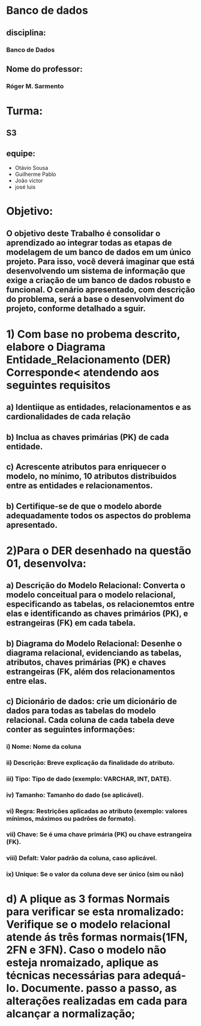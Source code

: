 # Banco de dados
## disciplina:
### Banco de Dados

## Nome do professor:
### Róger M. Sarmento

# Turma:
## S3

## equipe:
- Otávio Sousa
- Guilherme Pablo
- João victor
- josé luis

# Objetivo:
## O objetivo deste Trabalho é consolidar o aprendizado ao integrar todas as etapas de modelagem de um banco de dados em um único projeto. Para isso, você deverá imaginar que está desenvolvendo um sistema de informação que exige a criação de um banco de dados robusto e funcional. O cenário apresentado, com descrição do problema, será a base o desenvolviment do projeto, conforme detalhado a sguir.
# 1) Com base no probema descrito, elabore o Diagrama Entidade_Relacionamento (DER) Corresponde< atendendo aos seguintes requisitos
 ## a) Identiique as entidades, relacionamentos e as cardionalidades de cada relação
 ## b) Inclua as chaves primárias (PK) de cada entidade.
 ## c) Acrescente atributos para enriquecer o modelo, no mínimo, 10 atributos distribuidos entre as entidades e relacionamentos.
 ## b) Certifique-se de  que o modelo aborde adequadamente todos os aspectos do problema apresentado.
# 2)Para o DER desenhado na questão 01, desenvolva:
## a) Descrição do Modelo Relacional: Converta o modelo conceitual para o modelo relacional, especificando as tabelas, os relacionemtos entre elas e identificando as chaves primários (PK), e estrangeiras (FK) em cada tabela.
## b) Diagrama  do Modelo Relacional: Desenhe o diagrama relacional, evidenciando as tabelas, atributos, chaves primárias (PK) e chaves estrangeiras (FK, além dos relacionamentos entre elas.
## c) Dicionário de dados: crie um dicionário de dados para todas as tabelas do modelo relacional. Cada coluna de cada tabela deve conter as seguintes informações:
### i) Nome: Nome da coluna
### ii) Descrição: Breve explicação da finalidade do atributo.
### iii) Tipo: Tipo de dado (exemplo: VARCHAR, INT, DATE).
### iv) Tamanho: Tamanho do dado (se aplicável).
### vi) Regra: Restrições aplicadas ao atributo (exemplo: valores mínimos, máximos ou padrões de formato).
### vii) Chave: Se é uma chave primária (PK) ou chave estrangeira (FK).
### viii) Defalt: Valor padrão da coluna, caso aplicável.
### ix) Unique: Se o valor da coluna deve ser único (sim ou não)
# d) A plique as 3 formas Normais para verificar se esta nromalizado: Verifique se o modelo relacional atende ás três formas normais(1FN, 2FN e 3FN). Caso o modelo não esteja nromaizado, aplique as técnicas necessárias para adequá-lo. Documente. passo a passo, as alterações realizadas em cada para alcançar a normalização;

